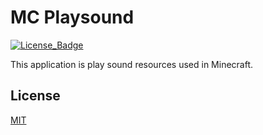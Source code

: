 # MC Playsound

[![License_Badge][]][License]
<!-- [![CI_Badge][]][CI] -->
<!-- ![Version_Badge][] -->

This application is play sound resources used in Minecraft.

## License

[MIT][License]

<!-- Links -->

[License_Badge]: https://img.shields.io/github/license/MT224244/mc-playsound
[CI_Badge]: https://img.shields.io/github/workflow/status/MT224244/mc-playsound/CI?logo=github&label=CI
[Version_Badge]: https://img.shields.io/github/package-json/v/MT224244/mc-playsound

[License]:./LICENSE
[CI]: https://github.com/TheSkyBlock/tsb-serverchat/actions?query=workflow%3ACI
